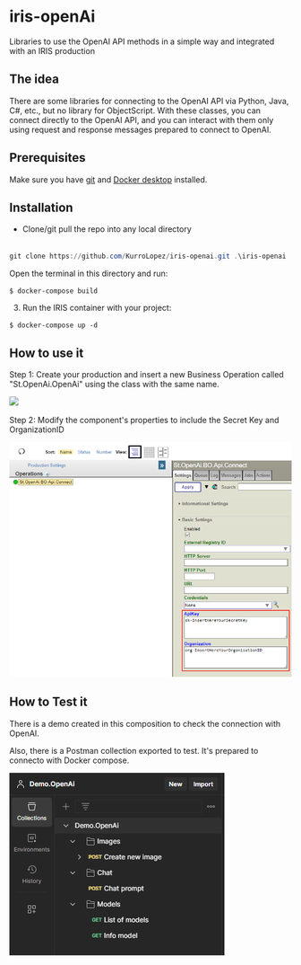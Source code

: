 # iris-openAi
Libraries to use the OpenAI API methods in a simple way and integrated with an IRIS production

## The idea
There are some libraries for connecting to the OpenAI API via Python, Java, C#, etc., but no library for ObjectScript.
With these classes, you can connect directly to the OpenAI API, and you can interact with them only using request and response messages prepared to connect to OpenAI.

## Prerequisites
Make sure you have [git](https://git-scm.com/book/en/v2/Getting-Started-Installing-Git) and [Docker desktop](https://www.docker.com/products/docker-desktop) installed.

## Installation 

- Clone/git pull the repo into any local directory

```powershell

git clone https://github.com/KurroLopez/iris-openai.git .\iris-openai

```

Open the terminal in this directory and run:

```
$ docker-compose build
```

3. Run the IRIS container with your project:

```
$ docker-compose up -d
```

## How to use it
Step 1: Create your production and insert a new Business Operation called "St.OpenAi.OpenAi" using the class with the same name.

![](Add_St.OpenAi.BO.Api.Connect.gif)

Step 2: Modify the component's properties to include the Secret Key and OrganizationID

![](Configure_St.OpenAi.BO.Api.Connect.png)

## How to Test it
There is a demo created in this composition to check the connection with OpenAI.

Also, there is a Postman collection exported to test. It's prepared to connecto with Docker compose.

![](Demo.OpenAi.Postman.png)